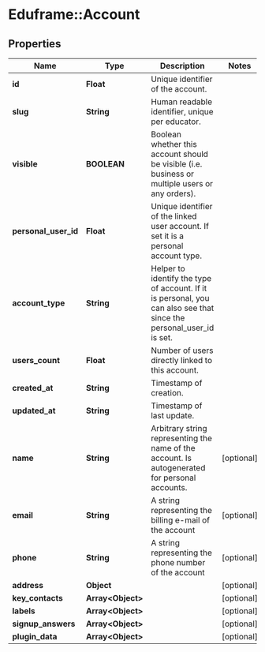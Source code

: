 # Eduframe::Account

## Properties
Name | Type | Description | Notes
------------ | ------------- | ------------- | -------------
**id** | **Float** | Unique identifier of the account. | 
**slug** | **String** | Human readable identifier, unique per educator. | 
**visible** | **BOOLEAN** | Boolean whether this account should be visible (i.e. business or multiple users or any orders). | 
**personal_user_id** | **Float** | Unique identifier of the linked user account. If set it is a personal account type. | 
**account_type** | **String** | Helper to identify the type of account. If it is personal, you can also see that since the personal_user_id is set. | 
**users_count** | **Float** | Number of users directly linked to this account. | 
**created_at** | **String** | Timestamp of creation. | 
**updated_at** | **String** | Timestamp of last update. | 
**name** | **String** | Arbitrary string representing the name of the account. Is autogenerated for personal accounts. | [optional] 
**email** | **String** | A string representing the billing e-mail of the account | [optional] 
**phone** | **String** | A string representing the phone number of the account | [optional] 
**address** | **Object** |  | [optional] 
**key_contacts** | **Array&lt;Object&gt;** |  | [optional] 
**labels** | **Array&lt;Object&gt;** |  | [optional] 
**signup_answers** | **Array&lt;Object&gt;** |  | [optional] 
**plugin_data** | **Array&lt;Object&gt;** |  | [optional] 


